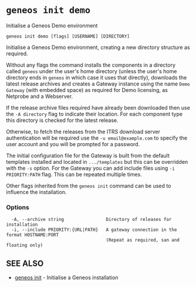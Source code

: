 # `geneos init demo`

Initialise a Geneos Demo environment

```text
geneos init demo [flags] [USERNAME] [DIRECTORY]
```

Initialise a Geneos Demo environment, creating a new directory structure
as required.

Without any flags the command installs the components in a directory
called `geneos` under the user's home directory (unless the user's home
directory ends in `geneos` in which case it uses that directly),
downloads the latest release archives and creates a Gateway instance
using the name `Demo Gateway` (with embedded space) as required for Demo
licensing, as Netprobe and a Webserver.

If the release archive files required have already been downloaded then
use the `-A directory` flag to indicate their location. For each
component type this directory is checked for the latest release.

Otherwise, to fetch the releases from the ITRS download server
authentication will be required use the `-u email@example.com` to
specify the user account and you will be prompted for a password.

The initial configuration file for the Gateway is built from the default
templates installed and located in `.../templates` but this can be
overridden with the `-s` option. For the Gateway you can add include
files using `-i PRIORITY:PATH` flag. This can be repeated multiple
times.

Other flags inherited from the `geneos init` command can be used to
influence the installation.

### Options

```text
  -A, --archive string                Directory of releases for installation
  -i, --include PRIORITY:{URL|PATH}   A gateway connection in the format HOSTNAME:PORT
                                      (Repeat as required, san and floating only)
```

## SEE ALSO

* [geneos init](geneos_init.md)	 - Initialise a Geneos installation
